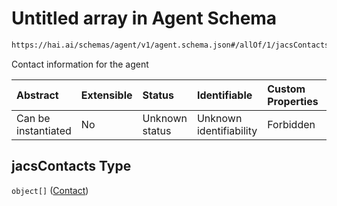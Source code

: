 # Untitled array in Agent Schema

```txt
https://hai.ai/schemas/agent/v1/agent.schema.json#/allOf/1/jacsContacts
```

Contact information for the agent

| Abstract            | Extensible | Status         | Identifiable            | Custom Properties | Additional Properties | Access Restrictions | Defined In                                                                         |
| :------------------ | :--------- | :------------- | :---------------------- | :---------------- | :-------------------- | :------------------ | :--------------------------------------------------------------------------------- |
| Can be instantiated | No         | Unknown status | Unknown identifiability | Forbidden         | Allowed               | none                | [agent.schema.json\*](../../out/agent/v1/agent.schema.json "open original schema") |

## jacsContacts Type

`object[]` ([Contact](contact.md))
